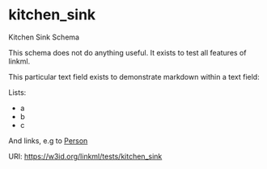 # kitchen_sink

Kitchen Sink Schema

This schema does not do anything useful. It exists to test all features of linkml.

This particular text field exists to demonstrate markdown within a text field:

Lists:

   * a
   * b
   * c

And links, e.g to [Person](Person.md)

URI: https://w3id.org/linkml/tests/kitchen_sink


